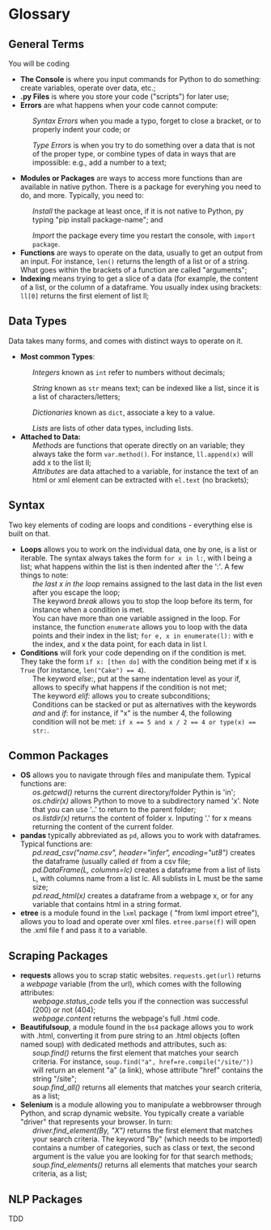 # Glossary

## General Terms

You will be coding 

<ul><li><b>The Console</b> is where you input commands for Python to do something: create variables, operate over data, etc.;</li>
<li><b>.py Files</b> is where you store your code ("scripts") for later use;</li>
<li><b>Errors</b> are what happens when your code cannot compute:</li>
    <ul><i>Syntax Errors</i> when you made a typo, forget to close a bracket, or to properly indent your code; or</ul>
    <ul><i>Type Errors</i> is when you try to do something over a data that is not of the proper type, or combine types of data in ways that are impossible: e.g., add a number to a text;</ul>
    <ul><i></i></ul>
<li><b>Modules or Packages</b> are ways to access more functions than are available in native python. There is a package for everyhing you need to do, and more. Typically, you need to:</li>
        <ul><i>Install</i> the package at least once, if it is not native to Python, py typing "pip install package-name"; and</ul>
    <ul><i>Import</i> the package every time you restart the console, with <code>import package</code>.</ul>
<li><b>Functions</b> are ways to operate on the data, usually to get an output from an input. For instance, <code>len()</code> returns the length of a list or of a string. What goes within the brackets of a function are called "arguments";</li>
<li><b>Indexing</b> means trying to get a slice of a data (for example, the content of a list, or the column of a dataframe. You usually index using brackets: <code>ll[0]</code> returns the first element of list ll;</li></ul>

## Data Types

Data takes many forms, and comes with distinct ways to operate on it.

<ul><li><b>Most common Types</b>:</li>
    <ul><i>Integers</i> known as <code>int</code> refer to numbers without decimals;</ul>
    <ul><i>String</i> known as <code>str</code> means text; can be indexed like a list, since it is a list of characters/letters;</ul>
    <ul><i>Dictionaries</i> known as <code>dict</code>, associate a key to a value.</ul>
    <ul><i>Lists</i> are lists of other data types, including lists.</ul>
<li><b>Attached to Data:</b>
    <ul><i>Methods</i> are functions that operate directly on an variable; they always take the form <code>var.method()</code>. For instance, <code>ll.append(x)</code> will add x to the list ll;</ul>
    <ul><i>Attributes</i> are data attached to a variable, for instance the text of an html or xml element can be extracted with <code>el.text</code> (no brackets);</ul>
    <ul><i></i></ul></li></ul>
    
## Syntax

Two key elements of coding are loops and conditions - everything else is built on that.

<ul><li><b>Loops</b> allows you to work on the individual data, one by one, is a list or iterable. The syntax always takes the form <code>for x in l:</code>, with l being a list; what happens within the list is then indented after the ':'. A few things to note:
    <ul><i>the last x in the loop </i> remains assigned to the last data in the list even after you escape the loop;</ul>
    <ul>The keyword <i>break </i> allows you to stop the loop before its term, for instance when a condition is met.</ul>
    <ul>You can have more than one variable assigned in the loop. For instance, the function <code>enumerate</code> allows you to loop with the data points and their index in the list; <code>for e, x in enumerate(l):</code> with e the index, and x the data point, for each data in list l.</ul></li>
    <li><b>Conditions</b> will fork your code depending on if the condition is met. They take the form <code>if x: [then do]</code> with the condition being met if x is <code>True</code> (for instance, <code>len("Cake") == 4</code>).
    <ul>The keyword <i>else:</i>, put at the same indentation level as your if, allows to specify what happens if the condition is not met;</ul>
    <ul>The keyword <i>elif:</i> allows you to create subconditions;</ul>
        <ul>Conditions can be stacked or put as alternatives with the keywords <i>and</i> and <i>if</i>: for instance, if "x" is the number 4, the following condition will not be met: <code>if x == 5 and x / 2 == 4 or type(x) == str:</code>.</ul></li>
</ul>

    
## Common Packages

<ul><li><b>OS</b> allows you to navigate through files and manipulate them. Typical functions are:
    <ul><i>os.getcwd()</i> returns the current directory/folder Pythin is 'in';</ul>
    <ul><i>os.chdir(x)</i> allows Python to move to a subdirectory named 'x'. Note that you can use '..' to return to the parent folder;</ul>
    <ul><i>os.listdir(x)</i> returns the content of folder x. Inputing '.' for x means returning the content of the current folder.</ul></li>
    <li><b>pandas</b> typically abbreviated as <code>pd</code>, allows you to work with dataframes. Typical functions are:
    <ul><i>pd.read_csv("name.csv", header="infer", encoding="ut8")</i> creates the dataframe (usually called <code>df</code> from a csv file;</ul>
    <ul><i>pd.DataFrame(L, columns=lc)</i> creates a dataframe from a list of lists <code>L</code>, with columns name from a list lc. All sublists in L must be the same size;</ul>
    <ul><i>pd.read_html(x)</i> creates a dataframe from a webpage x, or for any variable that contains html in a string format.</ul></li>
    <li><b>etree</b> is a module found in the <code>lxml</code> package ( "from lxml import etree"), allows you to load and operate over xml files. <code>etree.parse(f)</code> will open the .xml file f and pass it to a variable.</li>
</ul>

## Scraping Packages

<ul><li><b>requests</b> allows you to scrap static websites. <code>requests.get(url)</code> returns a <i>webpage</i> variable (from the url), which comes with the following attributes:
    <ul><i>webpage.status_code</i> tells you if the connection was successful (200) or not (404);</ul>
    <ul><i>webpage.content</i> returns the webpage's full .html code.</ul></li>
    <li><b>Beautifulsoup</b>, a module found in the <code>bs4</code> package allows you to work with .html, converting it from pure string to an .html objects (often named soup) with dedicated methods and attributes, such as:
    <ul><i>soup.find()</i> returns the first element that matches your search criteria. For instance, <code>soup.find("a", href=re.compile("/site/"))</code> will return an element "a" (a link), whose attribute "href" contains the string "/site";</ul>
    <ul><i>soup.find_all()</i> returns all elements that matches your search criteria, as a list;</ul></li>
    <li><b>Selenium</b> is a module allowing you to manipulate a webbrowser through Python, and scrap dynamic website. You typically create a variable "driver" that represents your browser. In turn:
        <ul><i>driver.find_element(By, "X")</i> returns the first element that matches your search criteria. The keyword "By" (which needs to be imported) contains a number of categories, such as class or text, the second argument is the value you are looking for for that search methods;</ul>
    <ul><i>soup.find_elements()</i> returns all elements that matches your search criteria, as a list;</ul>
    </li>
</ul>

## NLP Packages

TDD
